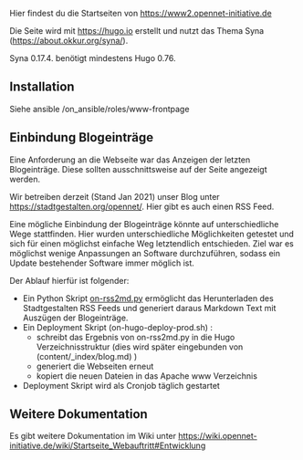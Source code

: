 Hier findest du die Startseiten von https://www2.opennet-initiative.de

Die Seite wird mit https://hugo.io erstellt und nutzt das Thema Syna (https://about.okkur.org/syna/).

Syna 0.17.4. benötigt mindestens Hugo 0.76.

## Installation

Siehe ansible /on_ansible/roles/www-frontpage

## Einbindung Blogeinträge

Eine Anforderung an die Webseite war das Anzeigen der letzten Blogeinträge. Diese sollten ausschnittsweise auf der Seite angezeigt werden.

Wir betreiben derzeit (Stand Jan 2021) unser Blog unter https://stadtgestalten.org/opennet/. Hier gibt es auch einen RSS Feed.

Eine mögliche Einbindung der Blogeinträge könnte auf unterschiedliche Wege stattfinden. Hier wurden unterschiedliche Möglichkeiten getestet und sich für einen möglichst einfache Weg letztendlich entschieden. Ziel war es möglichst wenige Anpassungen an Software durchzuführen, sodass ein Update bestehender Software immer möglich ist. 

Der Ablauf hierfür ist folgender:
* Ein Python Skript [on-rss2md.py](on-rss2md.py) ermöglicht das Herunterladen des Stadtgestalten RSS Feeds und generiert daraus Markdown Text mit Auszügen der Blogeinträge.
* Ein Deployment Skript (on-hugo-deploy-prod.sh) :
  * schreibt das Ergebnis von on-rss2md.py in die Hugo Verzeichnisstruktur (dies wird später eingebunden von (content/_index/blog.md) )
  * generiert die Webseiten erneut
  * kopiert die neuen Dateien in das Apache www Verzeichnis
* Deployment Skript wird als Cronjob täglich gestartet

## Weitere Dokumentation

Es gibt weitere Dokumentation im Wiki unter https://wiki.opennet-initiative.de/wiki/Startseite_Webauftritt#Entwicklung
